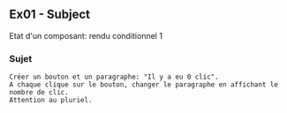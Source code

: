 ## Ex01 - Subject

Etat d'un composant: rendu conditionnel 1

### Sujet

```
Créer un bouton et un paragraphe: "Il y a eu 0 clic".
A chaque clique sur le bouton, changer le paragraphe en affichant le nombre de clic.
Attention au pluriel.
```